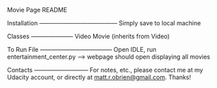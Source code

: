 Movie Page README

Installation
—————————————
Simply save to local machine

Classes
———————
Video
Movie (inherits from Video)

To Run File
————————————
Open IDLE, run entertainment_center.py —> webpage should open displaying all movies

Contacts
—————————
For notes, etc., please contact me at my Udacity account, or directly at matt.r.obrien@gmail.com. Thanks!


